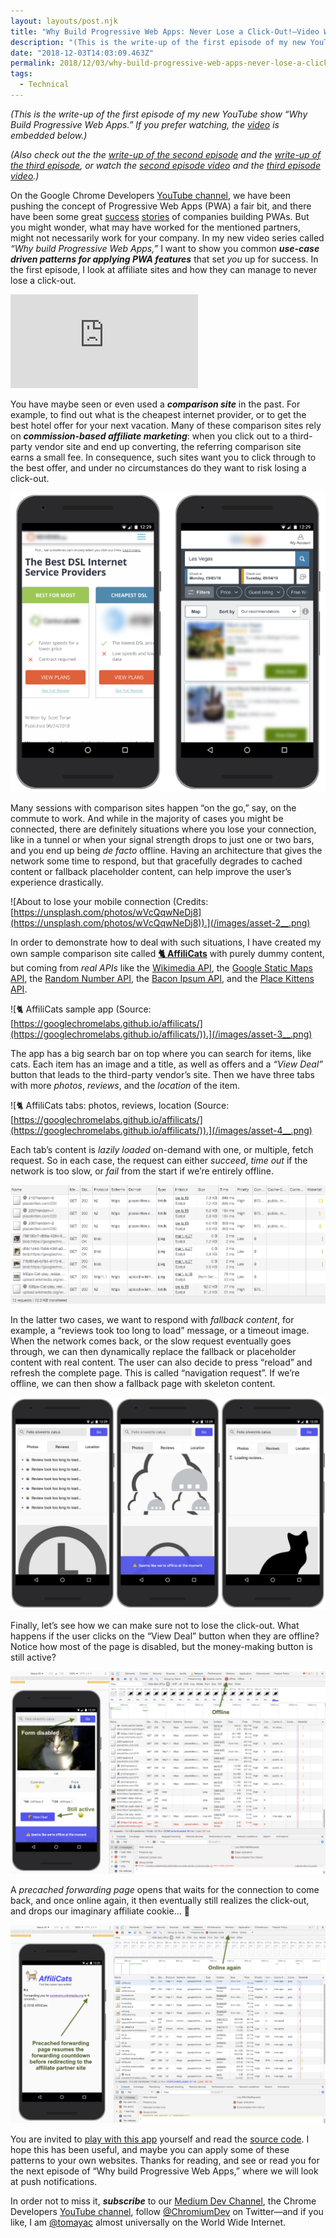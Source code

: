 ```yaml
---
layout: layouts/post.njk
title: "Why Build Progressive Web Apps: Never Lose a Click-Out!—Video Write-Up"
description: "(This is the write-up of the first episode of my new YouTube show “Why Build Progressive Web Apps.” If you prefer watching, the video is embedded below.) (Also check out the the write-up of the…"
date: "2018-12-03T14:03:09.463Z"
permalink: 2018/12/03/why-build-progressive-web-apps-never-lose-a-click-out-video-write-up/index.html
tags:
  - Technical
---
```


_(This is the write-up of the first episode of my new YouTube show “Why Build Progressive Web Apps.” If you prefer watching, the_ [_video_](https://www.youtube.com/watch?v=4UK_TDTTWnQ) _is embedded below.)_

_(Also check out the the_ [_write-up of the second episode_](https://medium.com/dev-channel/why-build-progressive-web-apps-push-but-dont-be-pushy-video-write-up-aa78296886e) _and the_ [_write-up of the third episode_](https://medium.com/dev-channel/why-build-progressive-web-apps-if-its-just-a-bookmark-it-s-not-a-pwa-video-write-up-7ccca1c58034)_, or watch the_ [_second episode video_](https://www.youtube.com/watch?v=vRsVx8_94UQ) _and the_ [_third episode video_](https://youtu.be/kENeCdS3fzU)_.)_

On the Google Chrome Developers [YouTube channel](https://www.youtube.com/channel/UCnUYZLuoy1rq1aVMwx4aTzw), we have been pushing the concept of Progressive Web Apps (PWA) a fair bit, and there have been some great [success](https://youtu.be/Xryhxi45Q5M) [stories](https://youtu.be/SJiKWwBtQaU) of companies building PWAs. But you might wonder, what may have worked for the mentioned partners, might not necessarily work for your company. In my new video series called _“Why build Progressive Web Apps,”_ I want to show you common **_use-case driven patterns for applying PWA features_** that set _you_ up for success. In the first episode, I look at affiliate sites and how they can manage to never lose a click-out.

<Embed src="https://www.youtube.com/embed/4UK_TDTTWnQ?feature=oembed" caption="“Why Build Progressive Web Apps,” episode 1: Never Lose a Click-Out!" />

You have maybe seen or even used a **_comparison site_** in the past. For example, to find out what is the cheapest internet provider, or to get the best hotel offer for your next vacation. Many of these comparison sites rely on **_commission-based affiliate marketing_**: when you click out to a third-party vendor site and end up converting, the referring comparison site earns a small fee. In consequence, such sites want you to click through to the best offer, and under no circumstances do they want to risk losing a click-out.

![Screenshots of exemplary comparison sites.](/images/asset-1___.png)

Many sessions with comparison sites happen “on the go,” say, on the commute to work. And while in the majority of cases you might be connected, there are definitely situations where you lose your connection, like in a tunnel or when your signal strength drops to just one or two bars, and you end up being _de facto_ offline. Having an architecture that gives the network some time to respond, but that gracefully degrades to cached content or fallback placeholder content, can help improve the user’s experience drastically.

![About to lose your mobile connection (Credits: [https://unsplash.com/photos/wVcQqwNeDj8](https://unsplash.com/photos/wVcQqwNeDj8)).](/images/asset-2__.png)

In order to demonstrate how to deal with such situations, I have created my own sample comparison site called  [**🐈 AffiliCats**](https://googlechromelabs.github.io/affilicats/) with purely dummy content, but coming from _real APIs_ like the [Wikimedia API](https://github.com/GoogleChromeLabs/affilicats/blob/895c27b2f87f377049d477ea90c8927ce52f1fb5/src/js/main.js#L64-L74), the [Google Static Maps API](https://github.com/GoogleChromeLabs/affilicats/blob/895c27b2f87f377049d477ea90c8927ce52f1fb5/src/js/main.js#L183-L189), the [Random Number API](https://github.com/GoogleChromeLabs/affilicats/blob/895c27b2f87f377049d477ea90c8927ce52f1fb5/src/js/main.js#L202-L204), the [Bacon Ipsum API](https://github.com/GoogleChromeLabs/affilicats/blob/895c27b2f87f377049d477ea90c8927ce52f1fb5/src/js/main.js#L202-L204), and the [Place Kittens API](https://github.com/GoogleChromeLabs/affilicats/blob/895c27b2f87f377049d477ea90c8927ce52f1fb5/src/js/main.js#L270).

![🐈 AffiliCats sample app (Source: [https://googlechromelabs.github.io/affilicats/](https://googlechromelabs.github.io/affilicats/)).](/images/asset-3__.png)

The app has a big search bar on top where you can search for items, like cats. Each item has an image and a title, as well as offers and a _“View Deal”_ button that leads to the third-party vendor’s site. Then we have three tabs with more _photos_, _reviews_, and the _location_ of the item.

![🐈 AffiliCats tabs: photos, reviews, location (Source: [https://googlechromelabs.github.io/affilicats/](https://googlechromelabs.github.io/affilicats/)).](/images/asset-4__.png)

Each tab’s content is _lazily loaded_ on-demand with one, or multiple, fetch request. So in each case, the request can either _succeed_, _time out_ if the network is too slow, or _fail_ from the start if we’re entirely offline.

![Waterfall diagram showing lazy-loading.](/images/asset-5__.png)

In the latter two cases, we want to respond with _fallback content_, for example, a “reviews took too long to load” message, or a timeout image. When the network comes back, or the slow request eventually goes through, we can then dynamically replace the fallback or placeholder content with real content. The user can also decide to press “reload” and refresh the complete page. This is called “navigation request”. If we’re offline, we can then show a fallback page with skeleton content.

![Fallback content in case loading takes too long, offline placeholders, and dynamic loading.](/images/asset-6__.png)

Finally, let’s see how we can make sure not to lose the click-out. What happens if the user clicks on the “View Deal” button when they are offline? Notice how most of the page is disabled, but the money-making button is still active?

![While the app is offline and most interactive features are disabled, the “View Deal” button can still be clicked.](/images/asset-7__.png)

A _precached forwarding page_ opens that waits for the connection to come back, and once online again, it then eventually still realizes the click-out, and drops our imaginary affiliate cookie… 💸

![The precached forwarding page loads—even when offline—and waits for the connection to come back, to then eventually still realize the click-out.](/images/asset-8__.png)

You are invited to [play with this app](https://googlechromelabs.github.io/affilicats/) yourself and read the [source code](https://github.com/GoogleChromeLabs/affilicats). I hope this has been useful, and maybe you can apply some of these patterns to your own websites. Thanks for reading, and see or read you for the next episode of “Why build Progressive Web Apps,” where we will look at push notifications.

In order not to miss it, **_subscribe_** to our [Medium Dev Channel](https://medium.com/dev-channel), the Chrome Developers [YouTube channel](https://www.youtube.com/channel/UCnUYZLuoy1rq1aVMwx4aTzw), follow [@ChromiumDev](https://twitter.com/ChromiumDev) on Twitter—and if you like, I am [@tomayac](https://twitter.com/tomayac) almost universally on the World Wide Internet.
